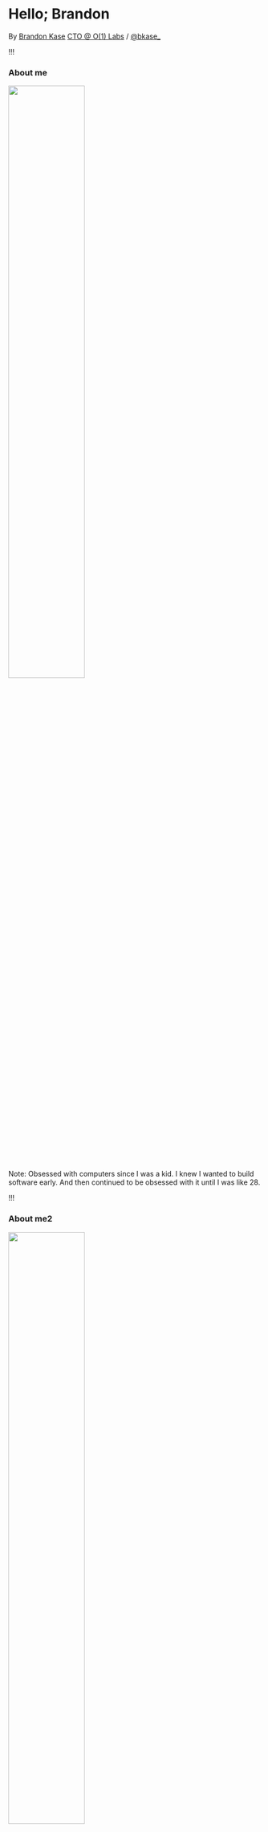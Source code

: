 <!-- .slide: data-background="#071448" -->
<!-- .slide: data-state="terminal" -->

# Hello; Brandon

By <a href="http://bkase.com">Brandon Kase</a>  <a href="http://o1labs.org">CTO @ O(1) Labs</a> / <a href="http://twitter.com/bkase_">@bkase_</a>

!!!

### About me

<img src="img/kid-brandon.png" width="55%" height="55%"></img>

Note: Obsessed with computers since I was a kid. I knew I wanted to build software early. And then continued to be obsessed with it until I was like 28.

!!!

### About me2

<img src="img/evan-brandon.png" width="55%" height="55%"></img>

Note: Studied CS @ CMU (studied with Evan Shapiro)

!!!

### Prefounding

<img src="img/evan-izzy-brandon.png" width="55%" height="55%"></img>

Note: Started nights and weekends with izzy and Evan

!!!

### First prototype

<img src="img/javascript-mina.png" width="55%" height="55%"></img>

Note: The first prototype of Mina was in Flow-typed JavaScript!

!!!

### Company Founded, now OCaml

<img src="img/ocaml-mina.png" width="55%" height="55%"></img>

Note: But then we moved to OCaml

!!!

### Folks joined

<img src="img/bigger-team.png" width="55%" height="55%"></img>

Note: Lots of protocol engineering for me, and Nacera and the first wave of protocol engineers joined

!!!

### My path

<img src="img/brandon-hats.png" width="55%" height="55%"></img>

Note: I went through protocol engineering, ramping up other folks, product engineering, manager of a few folks, early devrel and partner engineering, build tooling, getting obsessesed with defi and learning a lot about competitors and then wearing random hats. And now CTO

!!!

### In this talk

* ~~Intro myself~~
* <!-- .element: class="fragment" data-fragment-index="1" --> Background on the CTO role <!-- .element: class="fragment" data-fragment-index="1" -->

!!!

### CTO Responsibilities

* Defining and communicating technical vision and stories; to vendors, to the media, to ourselves; thought-leadering
* <!-- .element: class="fragment" data-fragment-index="1" --> Keeping up with competitors/market trends/eng and technology trends <!-- .element: class="fragment" data-fragment-index="1" -->
* <!-- .element: class="fragment" data-fragment-index="2" --> Contributing to the high-level strategy/roadmap <!-- .element: class="fragment" data-fragment-index="2" -->
* <!-- .element: class="fragment" data-fragment-index="3" --> Ensuring our team is building maintainable software <!-- .element: class="fragment" data-fragment-index="3" -->

Note: And I try hard to do so without being in a vaccuum. I want you to give me your ideas and your feedback and tell me if you disagree with something. Let's argue about it (constructively). I work a lot with Aneesha. and Emre and Steve and many engineers. I come up with ideas and then try to get folks' feedback and convince myself and then others that it makes sense. Then we do it.

!!!

### Brandon CTO what do

<img src="img/multitool.png" width="55%" height="55%"></img>

Note: In practice, since I've become CTO -- at first I had a lot of random x-organizational work + little things, but then I had a streak of offsites: eng leads offsite, architect offsite, MF+juraj join offsite, zksummit, sdk team offsite, platform eng offsite, now this LT offsite+company offsite. The point really getting into strategy conversations with different teams, digging into issues that different folks are seeing. Plus at the same time, I'm working closely enough with zeko team, viable systems, and lambdaclass that I can observe how different folks work and the pros and cons of those styles. Now I want to act on some of these learnings over the next few months.

!!!

### In this talk

* ~~Intro myself~~
* ~~Background on the CTO role~~
* <!-- .element: class="fragment" data-fragment-index="1" --> Reflections on what we've built <!-- .element: class="fragment" data-fragment-index="1" -->

Note: But before we go into that, let's reflect!

!!!

### We've built a lot of cool stuff

<img src="img/o1-collage.png" width="55%" height="55%"></img>

!!!

### Snarky v1

<img src="img/snarkyv1.png" width="85%" height="85%"></img>

Note: Custom embedded DSL in OCaml for building zero knowledge proofs. Used exentensively within Mina Protocol codebase. Function abstraction and types.

!!!

### Kimchi: Recursive-friendly modular proof system

<img src="img/kimchi.png" width="55%" height="55%"></img>

Note: A plonkish proof system with an inner-product-argument. Hyper-fine-tuned for efficient recursion. No trusted setup. Super modular. Plonk-to-the-limit: eg supporting logarithmic lookup arguments. Chunking so we can run huge circuits, ramlookup so we can make zkVMs, folding so we can zkVM large execution traces, backends can be hot-swapped to an EVM-friendly kzg-bn254 so we can build the zkVM for OP and it can be used for a Mina bridge.

!!!

### Ourorboros in a Snark

<img src="img/ouroboros.png" width="55%" height="55%"></img>

Note: First implementaiton of ouroroboros in production -- we beat cardano whose paper we uses and ours was in a snark!

!!!

### Staged Ledger

<img src="img/staged-ledger.png" width="55%" height="55%"></img>

Note: A data structure that tracks transaction applications. Instantiates a parallel scan with user txns, fees, and coinbases. Handles all sorts of complex edge cases.

!!!

### o1js

<img src="img/o1js.png" width="85%" height="85%"></img>

Note: o1js the most usable zk sdk (don't ask me, the community says so). Also the most powerful! Now with custom gates! Not just for zkApp smart contracts but for circuits too. Comes with a standard library with merklized structures, nullifiers. As Steve shared, it's faster now too.

!!!

### o1js Accoutrement

<img src="img/o1js-extras.png" width="55%" height="55%"></img>

Note: zkApp CLI to makes it easy to get started and deploy and work with zkApps. A Mina signer tool to make it easy to sign transactions. Integrations with wallets. An archive node integration to access actions/events and other chain data. Beautiful documentation and examples and tutorials.

!!!

### Testing tooling

<img src="img/precision.png" width="55%" height="55%"></img>

Note: Integration testing framework for the protocol, nightly CI, lightnet (for o1js local testing)

!!!

### Cost-efficient testing substrate

<img src="img/cost-saving.png" width="55%" height="55%"></img>

Note: Cloud infra that can run testnets cheap

!!!

### Our Team

<img src="img/8bit-team.png" width="55%" height="55%"></img>

Note: Our team is top class and we've built such great stuff! Juraj told me the other day: "Literally every idea we have of something that can go wrong or a bug, we always find an open GitHub issue for it." Clap for yourselves

!!!

### In this talk

* ~~Intro myself~~
* ~~Background on the CTO role~~
* ~~Reflections on what we've built~~
* <!-- .element: class="fragment" data-fragment-index="1" --> Engineering values: Review and Instantiate <!-- .element: class="fragment" data-fragment-index="1" -->

!!!

### Engineering Values

<img src="img/engineering-values.png" width="75%" height="75%"></img>

Note: Engineering values

!!!

### Engineering Values (that we idealize)

* We keep strong clarity of purpose and high visibility
* <!-- .element: class="fragment" data-fragment-index="1" --> We endeavor for engineering excellence <!-- .element: class="fragment" data-fragment-index="1" -->
* <!-- .element: class="fragment" data-fragment-index="2" --> We strive for excellence over perfection <!-- .element: class="fragment" data-fragment-index="2" -->
* <!-- .element: class="fragment" data-fragment-index="3" --> We are humans first <!-- .element: class="fragment" data-fragment-index="3" -->

Note: 1. Keep work well-defined, visible, using evidence, and sharing work quickly, keeping in mind the end-user as well as developers reading the code. 2. scope goes first, then speed, quality never suffers. High architecture and coding standards. Make sure we have a design and approach through RFCs first! Aggressively favor simplicity. Not easy. Simple. There's a difference. We finish things. Really finish. Ship them. It's not done until it's in a usable product 3. It's okay to ask for help, to fail, and to take calculated risks given constraints on time. Growth mindset. Always be open to learning. Help your teammates. 4. Make spaces for voices, culture of execution and delivery AND HAVING FUN. ... So this is our ideal, how have we gotten closer to this...

!!!

### Reflections of improvements in recent times

1. Better about PRDs before work starts
2. <!-- .element: class="fragment" data-fragment-index="1" --> More rigorous about RFCs before implementation starts <!-- .element: class="fragment" data-fragment-index="1" -->
3. <!-- .element: class="fragment" data-fragment-index="2" --> More rigorous data driven discourse for making technical decisions <!-- .element: class="fragment" data-fragment-index="2" -->
4. <!-- .element: class="fragment" data-fragment-index="3" --> Share more through demos <!-- .element: class="fragment" data-fragment-index="3" -->
5. <!-- .element: class="fragment" data-fragment-index="4" --> Testing game way up <!-- .element: class="fragment" data-fragment-index="4" -->
6. <!-- .element: class="fragment" data-fragment-index="5" --> Mistakes okay + retro to learn <!-- .element: class="fragment" data-fragment-index="5" -->
7. <!-- .element: class="fragment" data-fragment-index="6" --> Architects more mentoring <!-- .element: class="fragment" data-fragment-index="6" -->
8. <!-- .element: class="fragment" data-fragment-index="7" --> Empowered to put things in place to do our job well <!-- .element: class="fragment" data-fragment-index="7" -->

Note: (1) shoutout to crypto team, (3) shoutout to Deepthi with capturing data on berkeley discussions, (4) shoutout to the sdk team, (5) itn testing / sdk team / established a qa team ; reformated velocity to platform eng team, (6) retro/reflect often; ecdsa is a great example, (7) shoutout Matthew in crypto space, (8) new lead roles and spaces for easier x-team collaboration at the eng level shoutout steven and gregor + devrel guardian rotation + tests to nightlies 

!!!

### Wow so much!

Led by Aneesha's work on improving engineering culture and execution and the EMs!

Note: Clap for Aneesha and the EMs

!!!

### And more

<img src="img/engineering-values.png" width="55%" height="55%"></img>

Note: We've made this great progress, but there's more to do! And Aneesha and our team will continue! I want to dig deeper into the hands-on-the-keyboard part of the process. And contribute myself especially through the software we write and the systems in place to push us to write it better.

!!!

### Acting on the learnings

<img src="img/multitool.png" width="55%" height="55%"></img>

Note: And lots of ideas came out of synthesis from observations of how we work + some of the conversations I've had remotely and in person with folks over the last few months. ...

!!!

### Writing Software Things

<img src="img/write-software-culture.png" width="55%" height="55%"></img>

Note: I'm going to share a few of the most clear and relevant for the full company syntheses

!!!

### Wearing Hats (1)

<img src="img/hats1.png" width="55%" height="55%"></img>

Note: Problem: We have a lean organization. Sometimes we'll have a little extra high priority work on teams with a little bit fewer staff that need help. Sometimes we'll have projects where work crosses teams. 

!!!

### Wearing Hats (2)

<img src="img/hats2.png" width="55%" height="55%"></img>

Note: We have a culture where folks from other spaces contribute! and that's great! But what can happen is we end up doing work without getting the right folks involved, the right visibility, because even though we share "with our team", we're not sharing "with the right team". This leads to miscommunication, feeling loss of control, the wrong work getting done and needing to be redone, code not shipping, etc. I can find examples of this within the last few months with almost every pair of teams!

!!!

### Wearing Hats (3)

<img src="img/hats3.png" width="55%" height="55%"></img>

Note: Solution: Wear your hat! Continue being proactive, jumping in where you see you can help (tell your manager of course!), but acknowledge your hat. If you are doing work for the platform engineering team. You need to do that work in that context, add those folks for review on your RFC, your pull requests, discuss in the right slack channel. If you're contributing to the protocol team working on berkeley. Share with Deepthi! Work in that space. If you're writing cryptography code, either within Kimchi or o1js or some other tool -- let them know! Follow the crypto team's development process. Ask the managers or tech leads of the other teams if you have questions on how to do this, everyone wants to help you help O(1)!

!!!

### Writing Software Things

* ~~Wearing hats~~
* <!-- .element: class="fragment" data-fragment-index="1" --> [REDACTED] <!-- .element: class="fragment" data-fragment-index="1" -->
* <!-- .element: class="fragment" data-fragment-index="2" --> Brandon actions <!-- .element: class="fragment" data-fragment-index="2" -->

!!!

### Problem

<img src="img/house-fall.png" width="55%" height="55%"></img>

Note: You know when you've rushed to put something together and it struggles to stay up. I'm using this metaphor so the non-engineers can follow along, but all of the software engineers know what I'm takling about.

!!!

### Reality

<img src="img/slide.png" width="55%" height="55%"></img>

Note: It's no secret that in many places in our codebases across the different project domains, we've made this mistake. In fact, I can point to more than one example of where we've endured years worth of technical debt from tiny shortcuts and underinvested upfront thinking. Pushing this investment to the front improves our producitivity, readability of the code, interest in our work, happiness, ability to onboard our future selves and colleagues, etc.

!!!

### Is this at odds with being product-first?

<img src="img/no.png" width="55%" height="55%"></img>
<!-- .element: class="fragment" data-fragment-index="1" -->

!!!

### This is product first

<img src="img/product-first.png" width="55%" height="55%"></img>

Note: You need this to be iterative and adapt to new information quickly. We need to build something that we can change. We can only change if we have something we understand, something broken into pieces, something that is well-tested.

!!!

### RFCs help!

<img src="img/rfcs-help.png" width="55%" height="55%"></img>

Note: RFCs help push us to invest in upfront thinking, but as is, it doesn't really push us to write our software in any particular way. We're missing a mechanism for highlighting part of the developer experience, and a mechanism for realizing this in a unified way across our engineering organization...

!!!

### Language-driven design

<img src="img/language-driven.png" width="55%" height="55%"></img>

Note: Myself and the architects believe that the mechanism that is most core to our culture to realize a unified devx system is Language-driven design thinking. Because when done properly it emits clear, readable, maintainable, and consistent software that is easy to test. I'll illustrate through examples: There are a few examples of powerful little languages, or DSLs, we've built for ourselves over the years, but rather than focus on those existing ones: I want to highlight three places across three codebases across three languages that could dramatically improve from this kind of thinking

!!!

### Blockchain Builder

<img src="img/blockchain-builder.png" width="55%" height="55%"></img>

Note: Problem: We struggle to represent blocks in a blockchain everytime we want to write a test. We never built a system that can cleanly represent such states. As a consequence, we naturally push tests that should be unit tests to the integration test layer because in order to build a blockchain, we need to actually run the whole Mina. This means we also struggle to reach edge cases due to the expensive nature of creating these blocks in integration tests leading to testing few cases.

!!!

### Blockchain Builder DSL

```ocaml
let chain_shape =
  ( exists_blocks 10 |> such_that any_txns
  , exists_block |> such_that (*...*)
  , ( exists_blocks 5
    , exists_blocks 5 ) )
in

let generator = solve chain_shape in
(* unit test with this blockchain generator *)
```

Note: Now we can represent shapes of chains with specific properties that we care about, and unit test with this generator.

!!!

### Kimchi proving logic 

<img src="img/kimchi-prover.png" width="55%" height="55%"></img>

Note: Problem: There are distinct operations in the proving logic which are the same for any kimchi, but our implementation is just inlines it all. This makes it hard to reconfigure the system for different bakcends (OP zkVM vs Mina for example). Plus our tests test both the bakcend and the proof logic simultaneously.

!!!

### Kimchi proving logic

```rust
trait Prover {
  fn compute_and_absorb_commitment()
  fn squeeze_challenge()
  // ...
  fn compute_evaluation_proof()

  // Works for any instantiation of the prover!
  fn prove() -> /*...*/ {
    for (col in vk) { /*..*/ }
    for (col in witness) { /*..*/ }
    // ...
  }
}
```

Note: Now we implement a trait where we can choose IPA vs kzg, poseidon vs keccak sponge, etc. This means our prover is implemented once and only once. We can test separately. We can trivially add new backends with assurance that our code holds.

!!!

### Pickles -> ZkProgram

<img src="img/pickle-to-program.png" width="55%" height="55%"></img>

Note: Problem: Pickles is one big ball of spaghetti, you can only call it all at once. It keeps track of its own keys and constraints and proving. Not only does this make understanding and testing the pieces of the system difficult, but it becomes hard and LIMITING in the ways that we can express our recursive proof API on the o1js side. All because we can't decouple laying out the constraints from proving them.

!!!

### Pickles -> ZkProgram

```typescript
// program for any backend!
const program = ZkProgram(/*...*/);

const [pk, vk] = program.compile();

return WasmKimchi.prove(
  program.sell(secretCode)
);
// or NativeKimchi.prove
// or O1cloud.prove
```

Note: By breaking pickles into specific clear steps on the backend, we empower the o1js sdk with new capabilities. We don't need to reach into the pickles code to add features. We can cache proving/verification keys by touching them here. We can call kimchi to prove for us either through wasm in the browser, native if we're running this o1js code from nodejs or o1cloud if in the cloud.

!!!

### Language-driven design

* Coming soon to an RFC template near you

!!!

### Writing Software Things

* ~~Wearing hats~~
* ~~Language-driven design~~
* <!-- .element: class="fragment" data-fragment-index="1" --> Brandon actions <!-- .element: class="fragment" data-fragment-index="1" -->

!!!

### Brandon Actions

<img src="img/buttons1.png" width="55%" height="55%"></img>

Note: We'll continue experimenting on different teams, RFCing things and asking the right questions in the RFC template, and automating the shit out of everything possible. Over the next few months, I intend on making time to personally push this. That means lots of collaboration with Aneesha + working with teams, iterating on the RFCs, and helping build some automations wearing my platform engineering team hat!

!!!

### Brandon Actions

<img src="img/buttons2.png" width="55%" height="55%"></img>

Note: I want to help guide us to making software better. I know a lot of you have ideas of what you want to change. Please send me ideas. And the best way is to talk to me. And the best way to talk to me, is to talk to me this week or next week in person (but we can also chat remote if we don't find time). What can make your time building more "fun". Tell me!

!!!

### In this talk

* Intro myself
* <!-- .element: class="fragment" data-fragment-index="1" --> Background on the CTO role <!-- .element: class="fragment" data-fragment-index="1" -->
* <!-- .element: class="fragment" data-fragment-index="2" --> Reflections on what we've built <!-- .element: class="fragment" data-fragment-index="2" -->
* <!-- .element: class="fragment" data-fragment-index="3" --> Engineering values: Review and Instantiate <!-- .element: class="fragment" data-fragment-index="3" -->

Note: via two examples: wearing hats, language driven design, and through my intention to help guide us

!!!

<!-- .slide: data-background="#071448" -->
<!-- .slide: data-state="terminal" -->
# Thanks!

By <a href="http://bkase.com">Brandon Kase</a>  <a href="http://o1labs.org">CTO @ O(1) Labs</a> / <a href="http://twitter.com/bkase_">@bkase_</a>

O(1) Labs: [https://o1labs.org](https://o1labs.org)

!!!

## Appendix

!!!

### Nomenclature

Domain-specific-language

Note: In the spirit of language, let's use language to define how we use languages. You'd think this is overkill, but it's not!

!!!

### DSL Kind

* External DSL (no) -- a language with its own syntax/semantics/runtime
* <!-- .element: class="fragment" data-fragment-index="1" --> Embedded DSL (yes) -- embedded in a host languages, leverage the syntax and features of the host language <!-- .element: class="fragment" data-fragment-index="1" -->

!!!

### External DSL

```html
<body>
    <div>
        <button>a button</button>
    </div>
</body>
```

Example: HTML is an external DSL for describing the content of web pages. It is a new language. Don't make this!

!!!

### Embedded DSL

```js
$('div.test')
  .on('click', handleTestClick)
  .addClass('foo');
```

Example: jQuery is an embedded DSL for manipulating web UIs (inside of the host JavaScript)

!!!

### DSL Encoding

* Initial encoding (rare) -- sentences in our language are represented by data and later interpreted
* Final encoding (common) -- sentences in our lanugage run directly

Note: Rare vs common for using these tools for everyday programming in our work.

!!!

### Initial Encoding Example

```ocaml
let%bind previous_state_hash =
  match constraint_constants.fork with
  | Some { previous_state_hash = fork_prev; _ } ->
      State_hash.if_ is_base_case
        ~then_:(State_hash.var_of_t fork_prev)
        ~else_:t.previous_state_hash
  | None ->
      Checked.return t.previous_state_hash
in (*...*)
```

Note: Snarky circuits are encoded initially

!!!

### Initial Encoding Example (pt2)

TODO

!!!

### Final Encoding Example

```typescript
...
```

Note: 


